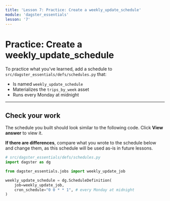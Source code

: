 ```yaml
---
title: 'Lesson 7: Practice: Create a weekly_update_schedule'
module: 'dagster_essentials'
lesson: '7'
---
```


# Practice: Create a weekly_update_schedule

To practice what you’ve learned, add a schedule to `src/dagster_essentials/defs/schedules.py` that:

- Is named `weekly_update_schedule`
- Materializes the `trips_by_week` asset
- Runs every Monday at midnight

---

## Check your work

The schedule you built should look similar to the following code. Click **View answer** to view it.

**If there are differences**, compare what you wrote to the schedule below and change them, as this schedule will be used as-is in future lessons.

```python {% obfuscated="true" %}
# src/dagster_essentials/defs/schedules.py
import dagster as dg

from dagster_essentials.jobs import weekly_update_job

weekly_update_schedule = dg.ScheduleDefinition(
    job=weekly_update_job,
    cron_schedule="0 0 * * 1", # every Monday at midnight
)
```
